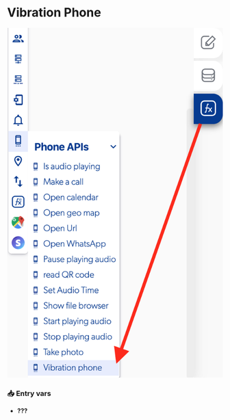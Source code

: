 # Vibration Phone

![](../../../.gitbook/assets/captura-de-pantalla-2020-02-10-a-la-s-13.53.38.png)



### 📥 Entry vars <a id="entry-vars"></a>

* **???**

